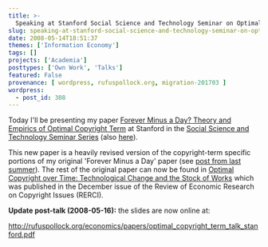 ```yaml
---
title: >-
  Speaking at Stanford Social Science and Technology Seminar on Optimal Copyright Term
slug: speaking-at-stanford-social-science-and-technology-seminar-on-optimal-copyright-term
date: 2008-05-14T18:51:37
themes: ['Information Economy']
tags: []
projects: ['Academia']
posttypes: ['Own Work', 'Talks']
featured: False
provenance: [ wordpress, rufuspollock.org, migration-201703 ]
wordpress:
  - post_id: 308
---
```


Today I'll be presenting my paper [Forever Minus a Day? Theory and Empirics of Optimal Copyright Term](http://www.rufuspollock.org/economics/papers/optimal_copyright_term.pdf) at Stanford in the [Social Science and Technology Seminar Series](http://cyberlaw.stanford.edu/node/5635) (also [here](http://siepr.stanford.edu/programs/SST_Seminars/index.html)).

This new paper is a heavily revised version of the copyright-term specific portions of my original 'Forever Minus a Day' paper (see [post from last summer](http://www.rufuspollock.org/2007/07/09/forever-minus-a-day-some-theory-and-empirics-of-optimal-copyright/)). The rest of the original paper can now be found in [Optimal Copyright over Time: Technological Change and the Stock of Works](http://www.rufuspollock.org/economics/papers/optimal_copyright_over_time.pdf) which was published in the December issue of the Review of Economic Research on Copyright Issues (RERCI).

**Update post-talk (2008-05-16):** the slides are now online at:

<http://rufuspollock.org/economics/papers/optimal_copyright_term_talk_stanford.pdf>

